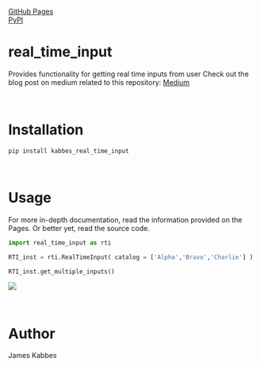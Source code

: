 [GitHub Pages](https://jameskabbes.github.io/real_time_input)<br>
[PyPI](https://pypi.org/project/kabbes-real-time-input)

# real_time_input
Provides functionality for getting real time inputs from user
Check out the blog post on medium related to this repository: [Medium](https://medium.com/@jameskabbes/real-time-input-in-python-e6d6bfc38ddb)

<br> 

# Installation
`pip install kabbes_real_time_input`

<br>

# Usage
For more in-depth documentation, read the information provided on the Pages. Or better yet, read the source code.

```python
import real_time_input as rti
```

```python
RTI_inst = rti.RealTimeInput( catalog = ['Alpha','Bravo','Charlie'] )
```

```python
RTI_inst.get_multiple_inputs()
```

![](static/Python%20Terminal.gif)

<br>

# Author
James Kabbes
